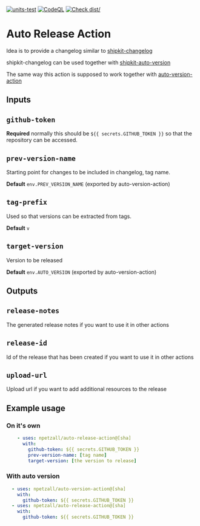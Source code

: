 [![units-test](https://github.com/npetzall/auto-release-action/actions/workflows/test.yml/badge.svg?branch=main)](https://github.com/npetzall/auto-release-action/actions/workflows/test.yml)
[![CodeQL](https://github.com/npetzall/auto-release-action/actions/workflows/codeql-analysis.yml/badge.svg?branch=main)](https://github.com/npetzall/auto-release-action/actions/workflows/codeql-analysis.yml)
[![Check dist/](https://github.com/npetzall/auto-release-action/actions/workflows/check-dist.yml/badge.svg?branch=main)](https://github.com/npetzall/auto-release-action/actions/workflows/check-dist.yml)

# Auto Release Action

Idea is to provide a changelog similar to [shipkit-changelog](https://github.com/shipkit/shipkit-changelog)  

shipkit-changelog can be used together with [shipkit-auto-version](https://github.com/shipkit/shipkit-auto-version)  

The same way this action is supposed to work together with [auto-version-action](https://github.com/npetzall/auto-version-action)  

## Inputs

## `github-token`

**Required** normally this should be `${{ secrets.GITHUB_TOKEN }}` so that the repository can be accessed.

## `prev-version-name`

Starting point for changes to be included in changelog, tag name.

**Default** `env.PREV_VERSION_NAME` (exported by auto-version-action)

## `tag-prefix`

Used so that versions can be extracted from tags.

**Default** `v`

## `target-version`

Version to be released

**Default** `env.AUTO_VERSION` (exported by auto-version-action)

## Outputs

## `release-notes`

The generated release notes if you want to use it in other actions

## `release-id`

Id of the release that has been created if you want to use it in other actions

## `upload-url`

Upload url if you want to add additional resources to the release

## Example usage

### On it's own

```yaml
    - uses: npetzall/auto-release-action@[sha]
      with:
        github-token: ${{ secrets.GITHUB_TOKEN }}
        prev-version-name: [tag name]
        target-version: [the version to release]
```

### With auto version
```yaml
  - uses: npetzall/auto-version-action@[sha]
    with:
      github-token: ${{ secrets.GITHUB_TOKEN }}
  - uses: npetzall/auto-release-action@[sha]
    with:
      github-token: ${{ secrets.GITHUB_TOKEN }}
```